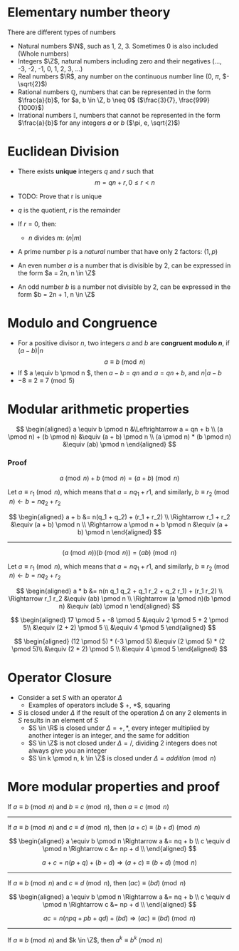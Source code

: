 # Elementary number theory

There are different types of numbers
- Natural numbers $\N$, such as 1, 2, 3. Sometimes 0 is also included (Whole numbers)
- Integers $\Z$, natural numbers including zero and their negatives (..., -3, -2, -1, 0, 1, 2, 3, ...)
- Real numbers $\R$, any number on the continuous number line (0, $\pi$, $-\sqrt{2}$)
- Rational numbers $\mathbb{Q}$, numbers that can be represented in the form $\frac{a}{b}$, for $a, b \in \Z, b \neq 0$ ($\frac{3}{7}, \frac{999}{1000}$)
- Irrational numbers $\mathbb{I}$, numbers that cannot be represented in the form $\frac{a}{b}$ for any integers $a$ or $b$ ($\pi, e, \sqrt{2}$)

# Euclidean Division
- There exists **unique** integers $q$ and $r$ such that
$$
m = qn + r, 0 \leq r < n
$$

- TODO: Prove that r is unique

- $q$ is the quotient, $r$ is the remainder
- If $r = 0$, then:
    - $n$ divides $m$: ($n | m$)

- A prime number $p$ is a *natural* number that have only 2 factors: ($1, p$)
- An even number $a$ is a number that is divisible by 2, can be expressed in the form $a = 2n, n \in \Z$
- An odd number $b$ is a number not divisible by 2, can be expressed in the form $b = 2n + 1, n \in \Z$

# Modulo and Congruence
- For a positive divisor $n$, two integers $a$ and $b$ are **congruent modulo $n$**, if $(a - b) | n$
$$
    a \equiv b \pmod n
$$
- If $ a \equiv b \pmod n $, then $a-b = qn$ and $a = qn + b$, and $n | a - b$
- $- 8 \equiv 2 \equiv 7 \pmod 5$

# Modular arithmetic properties
$$
\begin{aligned}
a \equiv b \pmod n &\Leftrightarrow a = qn + b \\
(a \pmod n) + (b \pmod n) &\equiv (a + b) \pmod n \\
(a \pmod n) * (b \pmod n) &\equiv (ab) \pmod n 
\end{aligned}
$$

### Proof
$$
a \pmod n + b \pmod n = (a + b) \pmod n
$$ 

Let $a \equiv r_1 \pmod n$, which means that $a = nq_1 + r1$, and similarly, $b \equiv r_2 \pmod n \leftarrow b = nq_2 + r_2$

$$
\begin{aligned}
    a + b &= n(q_1 + q_2) + (r_1 + r_2) \\
    \Rightarrow r_1 + r_2 &\equiv (a + b) \pmod n \\
    \Rightarrow a \pmod n + b \pmod n &\equiv (a + b) \pmod n
\end{aligned}
$$

--- 

$$
(a \pmod n)(b \pmod n) = (ab) \pmod n
$$ 

Let $a \equiv r_1 \pmod n$, which means that $a = nq_1 + r1$, and similarly, $b \equiv r_2 \pmod n \leftarrow b = nq_2 + r_2$

$$
\begin{aligned}
    a * b &= n(n q_1 q_2 + q_1 r_2 + q_2 r_1) + (r_1 r_2) \\
    \Rightarrow r_1 r_2 &\equiv (ab) \pmod n \\
    \Rightarrow (a \pmod n)(b \pmod n) &\equiv (ab) \pmod n
\end{aligned}
$$

$$
\begin{aligned}
    17 \pmod 5 + -8 \pmod 5 &\equiv 2 \pmod 5 + 2 \pmod 5\\
    &\equiv (2 + 2) \pmod 5 \\
    &\equiv 4 \pmod 5
\end{aligned}
$$

$$
\begin{aligned}
    (12 \pmod 5) * (-3 \pmod 5) &\equiv (2 \pmod 5) * (2 \pmod 5)\\
    &\equiv (2 * 2) \pmod 5 \\
    &\equiv 4 \pmod 5
\end{aligned}
$$

# Operator Closure
- Consider a set $S$ with an operator $\Delta$
    - Examples of operators include $ +, *$, squaring  
- $S$ is closed under $\Delta$ if the result of the operation $\Delta$ on any 2 elements in $S$ results in an element of $S$
    - $S \in \R$ is closed under $\Delta = +, *$, every integer multiplied by another integer is an integer, and the same for addition
    - $S \in \Z$ is not closed under $\Delta = /$, dividing 2 integers does not always give you an integer
    - $S \in k \pmod n, k \in \Z$ is closed under $\Delta = addition \pmod n$

# More modular properties and proof
If $a \equiv b \pmod n$ and $b \equiv c \pmod n$, then $a \equiv c \pmod n$

--- 

If $a \equiv b \pmod n$ and $c \equiv d \pmod n$, then $(a + c) \equiv (b + d) \pmod n$

$$
\begin{aligned}
    a \equiv b \pmod n \Rightarrow a &= nq + b \\
    c \equiv d \pmod n \Rightarrow c &= np + d \\
\end{aligned}
$$

$$
    a + c = n(p + q) + (b + d) \Rightarrow (a + c) \equiv (b + d) \pmod n
$$

--- 

If $a \equiv b \pmod n$ and $c \equiv d \pmod n$, then $(ac) \equiv (bd) \pmod n$

$$
\begin{aligned}
    a \equiv b \pmod n \Rightarrow a &= nq + b \\
    c \equiv d \pmod n \Rightarrow c &= np + d \\
\end{aligned}
$$

$$
    ac = n(npq + pb + qd) + (bd) \Rightarrow (ac) \equiv (bd) \pmod n
$$

--- 

If $a \equiv b \pmod n$ and $k \in \Z$, then $a^k \equiv b^k \pmod n$
